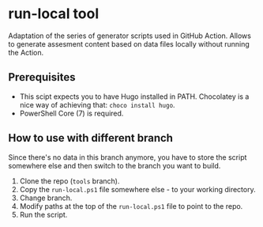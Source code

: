 # run-local tool

Adaptation of the series of generator scripts used in GitHub Action. Allows to generate assesment content based on data files locally without running the Action.

## Prerequisites

* This scipt expects you to have Hugo installed in PATH. Chocolatey is a nice way of achieving that: `choco install hugo`.
* PowerShell Core (7) is required.

## How to use with different branch

Since there's no data in this branch anymore, you have to store the script somewhere else and then switch to the branch you want to build.

1. Clone the repo (`tools` branch).
1. Copy the `run-local.ps1` file somewhere else - to your working directory.
1. Change branch.
1. Modify paths at the top of the `run-local.ps1` file to point to the repo.
1. Run the script.
